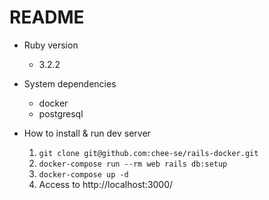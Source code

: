 # README

- Ruby version
  - 3.2.2

- System dependencies
  - docker
  - postgresql

- How to install & run dev server
  1. `git clone git@github.com:chee-se/rails-docker.git`
  1. `docker-compose run --rm web rails db:setup`
  1. `docker-compose up -d`
  1. Access to http://localhost:3000/
